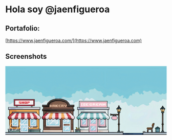 # Hola soy @jaenfigueroa

## Portafolio:

[https://www.jaenfigueroa.com/](https://www.jaenfigueroa.com)

## Screenshots

![App Screenshot](./img/pixel.jpg)
